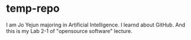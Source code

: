 # temp-repo

I am Jo Yejun majoring in Artificial Intelligence.
I learnd about GitHub.
And this is my Lab 2-1 of "opensource software" lecture.
